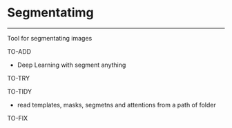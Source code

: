# Segmentatimg
---
Tool for segmentating images

TO-ADD
- Deep Learning with segment anything

TO-TRY

TO-TIDY
- read templates, masks, segmetns and attentions from a path of folder

TO-FIX